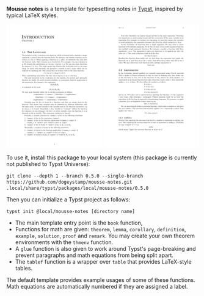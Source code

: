 **Mousse notes** is a template for typesetting notes in [Typst](https://typst.app),
inspired by typical LaTeX styles.

![Screenshot of the template](thumbnail_pages.png)

To use it, install this package to your local system (this package is currently not published to Typst Universe):

```
git clone --depth 1 --branch 0.5.0 --single-branch https://github.com/dogeystamp/mousse-notes.git .local/share/typst/packages/local/mousse-notes/0.5.0
```

Then you can initialize a Typst project as follows:

```
typst init @local/mousse-notes [directory name]
```

- The main template entry point is the `book` function,
- Functions for math are given: `theorem`, `lemma`, `corollary`, `definition`,
    `example`, `solution`, `proof` and `remark`.
    You may create your own theorem environments with the `thmenv` function.
- A `glue` function is also given to work around Typst's page-breaking and prevent paragraphs and math equations from being split apart.
- The `tablef` function is a wrapper over `table` that provides LaTeX-style tables.

The default template provides example usages of some of these functions.
Math equations are automatically numbered if they are assigned a label.
